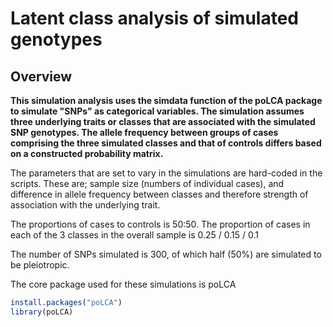 # Latent class analysis of simulated genotypes


## Overview

**This simulation analysis uses the simdata function of the poLCA package to simulate "SNPs" as categorical variables.
The simulation assumes three underlying traits or classes that are associated with the simulated SNP genotypes. 
The allele frequency between groups of cases comprising the three simulated classes and that of controls differs based on a constructed probability matrix.**

The parameters that are set to vary in the simulations are hard-coded in the scripts. These are; sample size (numbers of individual cases), and difference in allele frequency between classes and therefore strength of association with the underlying trait.

The proportions of cases to controls is 50:50. The proportion of cases in each of the 3 classes in the overall sample is  0.25 / 0.15 / 0.1

The number of SNPs simulated is 300, of which half (50%) are simulated to be pleiotropic.
  
The core package used for these simulations is poLCA

```r
install.packages("poLCA")
library(poLCA)

```
